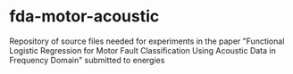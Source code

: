 # fda-motor-acoustic
Repository of source files needed for experiments in the paper "Functional Logistic Regression for Motor Fault Classification Using Acoustic Data in Frequency Domain" submitted to energies
